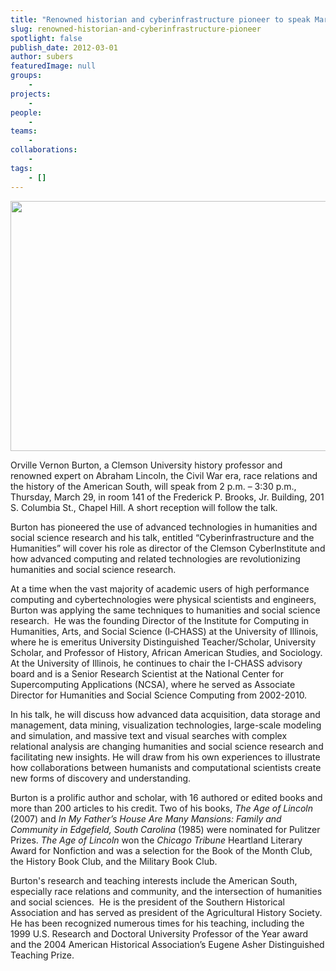 ```yaml
---
title: "Renowned historian and cyberinfrastructure pioneer to speak March 29"
slug: renowned-historian-and-cyberinfrastructure-pioneer
spotlight: false
publish_date: 2012-03-01
author: subers
featuredImage: null
groups:
    - 
projects:
    - 
people:
    - 
teams: 
    - 
collaborations:
    - 
tags:
    - []
---
```

<p><a href="http://www.renci.org/wp-content/uploads/2012/03/Vernon_Burton.png"><img class="alignnone size-full wp-image-8855" title="Vernon_Burton" src="http://www.renci.org/wp-content/uploads/2012/03/Vernon_Burton.png" alt="" width="600" height="400" /></a></p>

<p>Orville Vernon Burton, a Clemson University history professor and renowned expert on Abraham Lincoln, the Civil War era, race relations and the history of the American South, will speak from 2 p.m. – 3:30 p.m., Thursday, March 29, in room 141 of the Frederick P. Brooks, Jr. Building, 201 S. Columbia St., Chapel Hill. A short reception will follow the talk.<!--more--></p>

<p>Burton has pioneered the use of advanced technologies in humanities and social science research and his talk, entitled “Cyberinfrastructure and the Humanities” will cover his role as director of the Clemson CyberInstitute and how advanced computing and related technologies are revolutionizing humanities and social science research.</p>

<p>At a time when the vast majority of academic users of high performance computing and cybertechnologies were physical scientists and engineers, Burton was applying the same techniques to humanities and social science research.  He was the founding Director of the Institute for Computing in Humanities, Arts, and Social Science (I‑CHASS) at the University of Illinois, where he is emeritus University Distinguished Teacher/Scholar, University Scholar, and Professor of History, African American Studies, and Sociology.  At the University of Illinois, he continues to chair the I-CHASS advisory board and is a Senior Research Scientist at the National Center for Supercomputing Applications (NCSA), where he served as Associate Director for Humanities and Social Science Computing from 2002-2010.</p>

<p>In his talk, he will discuss how advanced data acquisition, data storage and management, data mining, visualization technologies, large-scale modeling and simulation, and massive text and visual searches with complex relational analysis are changing humanities and social science research and facilitating new insights. He will draw from his own experiences to illustrate how collaborations between humanists and computational scientists create new forms of discovery and understanding.</p>

<p>Burton is a prolific author and scholar, with 16 authored or edited books and more than 200 articles to his credit. Two of his books, <em>The Age of Lincoln</em> (2007) and <em>In My Father’s House Are Many Mansions: Family and Community in Edgefield, South Carolina</em> (1985) were nominated for Pulitzer Prizes. <em>The Age of Lincoln</em> won the <em>Chicago Tribune</em> Heartland Literary Award for Nonfiction and was a selection for the Book of the Month Club, the History Book Club, and the Military Book Club.</p>

<p>Burton's research and teaching interests include the American South, especially race relations and community, and the intersection of humanities and social sciences.  He is the president of the Southern Historical Association and has served as president of the Agricultural History Society. He has been recognized numerous times for his teaching, including the 1999 U.S. Research and Doctoral University Professor of the Year award and the 2004 American Historical Association’s Eugene Asher Distinguished Teaching Prize.</p>
